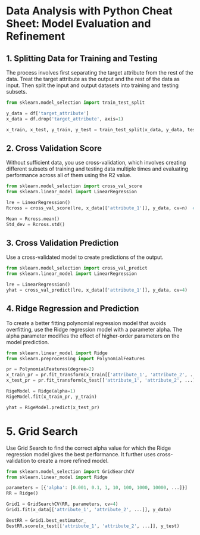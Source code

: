 # Data Analysis with Python Cheat Sheet: Model Evaluation and Refinement

## 1. Splitting Data for Training and Testing
The process involves first separating the target attribute from the rest of the data. Treat the target attribute as the output and the rest of the data as input. Then split the input and output datasets into training and testing subsets.

```python
from sklearn.model_selection import train_test_split

y_data = df['target_attribute']
x_data = df.drop('target_attribute', axis=1)

x_train, x_test, y_train, y_test = train_test_split(x_data, y_data, test_size=0.10, random_state=1)
```


## 2. Cross Validation Score
Without sufficient data, you use cross-validation, which involves creating different subsets of training and testing data multiple times and evaluating performance across all of them using the R2 value.

```python
from sklearn.model_selection import cross_val_score
from sklearn.linear_model import LinearRegression

lre = LinearRegression()
Rcross = cross_val_score(lre, x_data[['attribute_1']], y_data, cv=n)  # n indicates number of folds for cross-validation

Mean = Rcross.mean()
Std_dev = Rcross.std()
```

## 3. Cross Validation Prediction
Use a cross-validated model to create predictions of the output.

```python
from sklearn.model_selection import cross_val_predict
from sklearn.linear_model import LinearRegression

lre = LinearRegression()
yhat = cross_val_predict(lre, x_data[['attribute_1']], y_data, cv=4)
```

## 4. Ridge Regression and Prediction

To create a better fitting polynomial regression model that avoids overfitting, use the Ridge regression model with a parameter alpha. The alpha parameter modifies the effect of higher-order parameters on the model prediction.

```python
from sklearn.linear_model import Ridge
from sklearn.preprocessing import PolynomialFeatures

pr = PolynomialFeatures(degree=2)
x_train_pr = pr.fit_transform(x_train[['attribute_1', 'attribute_2', ...]])
x_test_pr = pr.fit_transform(x_test[['attribute_1', 'attribute_2', ...]])

RigeModel = Ridge(alpha=1)
RigeModel.fit(x_train_pr, y_train)

yhat = RigeModel.predict(x_test_pr)
```

# 5. Grid Search

Use Grid Search to find the correct alpha value for which the Ridge regression model gives the best performance. It further uses cross-validation to create a more refined model.

```python
from sklearn.model_selection import GridSearchCV
from sklearn.linear_model import Ridge

parameters = [{'alpha': [0.001, 0.1, 1, 10, 100, 1000, 10000, ...]}]
RR = Ridge()

Grid1 = GridSearchCV(RR, parameters, cv=4)
Grid1.fit(x_data[['attribute_1', 'attribute_2', ...]], y_data)

BestRR = Grid1.best_estimator_
BestRR.score(x_test[['attribute_1', 'attribute_2', ...]], y_test)
```
